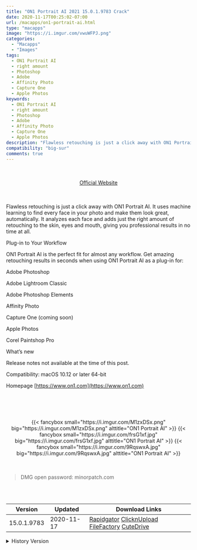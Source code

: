 ```yaml
---
title: "ON1 Portrait AI 2021 15.0.1.9783 Crack"
date: 2020-11-17T00:25:02-07:00
url: /macapps/on1-portrait-ai.html
type: "macapps"
image: "https://i.imgur.com/vwuWFPJ.png"
categories:
  - "Macapps"
  - "Images"
tags:
  - ON1 Portrait AI
  - right amount
  - Photoshop
  - Adobe
  - Affinity Photo
  - Capture One
  - Apple Photos
keywords:
  - ON1 Portrait AI
  - right amount
  - Photoshop
  - Adobe
  - Affinity Photo
  - Capture One
  - Apple Photos
description: "Flawless retouching is just a click away with ON1 Portrait AI. It uses machine learning to find every face in your photo and make them look great, automatically"
compatibility: "big-sur"
comments: true
---
```


<br/>
<br/>
<center>
<a href="https://www.on1.com" target="blank"><div class="border px-4 border-blue-500 rounded-lg transition duration-500 
    ease-in-out w-48 text-lg text-blue-500 text-center hover:bg-blue-500 hover:text-white">
  Official Website 
</div></a>
</center>
<br/>
<br/>

Flawless retouching is just a click away with ON1 Portrait AI. It uses machine learning to find every face in your photo and make them look great, automatically. It analyzes each face and adds just the right amount of retouching to the skin, eyes and mouth, giving you professional results in no time at all.

Plug-in to Your Workflow

ON1 Portrait AI is the perfect fit for almost any workflow. Get amazing retouching results in seconds when using ON1 Portrait AI as a plug-in for:

Adobe Photoshop

Adobe Lightroom Classic

Adobe Photoshop Elements

Affinity Photo

Capture One (coming soon)

Apple Photos

Corel Paintshop Pro

What’s new



Release notes not available at the time of this post.

Compatibility: macOS 10.12 or later 64-bit

Homepage [https://www.on1.com](https://www.on1.com)

<br/>
<br/>
<script async src="https://pagead2.googlesyndication.com/pagead/js/adsbygoogle.js"></script>
<ins class="adsbygoogle"
     style="display:block; text-align:center;"
     data-ad-layout="in-article"
     data-ad-format="fluid"
     data-ad-client="ca-pub-8746275014476192"
     data-ad-slot="5144997159"></ins>
<script>
     (adsbygoogle = window.adsbygoogle || []).push({});
</script>
<br/>
<br/>


<center>

<div class="w-full grid grid-cols-3 flex gap-2">
{{< fancybox small="https://i.imgur.com/M1zxDSx.png" big="https://i.imgur.com/M1zxDSx.png" alttitle="ON1 Portrait AI" >}}
{{< fancybox small="https://i.imgur.com/frsG1xf.jpg" big="https://i.imgur.com/frsG1xf.jpg" alttitle="ON1 Portrait AI" >}}
{{< fancybox small="https://i.imgur.com/9RqswxA.jpg" big="https://i.imgur.com/9RqswxA.jpg" alttitle="ON1 Portrait AI" >}}
</div>


</center>

<br/>
<br/>


> DMG open password: minorpatch.com

<br/>

<br/>
<div id="history_version" class="history_version">

| Version | Updated | Download Links |
| ---- | ---- | ---- |
| 15.0.1.9783 | 2020-11-17 | [Rapidgator](https://ouo.io/cWfysA)   [ClicknUpload](https://ouo.io/4Jh3Eh)   [FileFactory](https://ouo.io/TClOJ4)   [CuteDrive](https://ouo.io/s4SH27) |
<details>
<summary>History Version</summary>

| Version | Updated | Download Links |
| ---- | ---- | ---- |
| 15.0.0.9618 | 2020-10-26 | [Rapidgator](https://ouo.io/mpgPaQ)   [ClicknUpload](https://ouo.io/naIpWK)   [FileFactory](https://ouo.io/0fH6Lr)   [CuteDrive](https://ouo.io/cFGja4X) |
| 15.0.0.9581 | 2020-09-25 | [UsersCloud](https://ouo.io/hfNUuhB)   [ClicknUpload](https://ouo.io/in29WU)   [FileFactory](https://ouo.io/GZi3o3)   [CuteDrive](https://ouo.io/S4Wo3U) |
</details>

</div>
